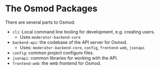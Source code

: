 # The Osmod Packages

There are several parts to Osmod:

* `cli`: Local command line tooling for development, e.g. creating users.
  * Uses `moderator-backend-core`
* `backend-api`: the codebase of the API server for Osmod.
  * Uses: `moderator-backend-core`, `config`, `frontend-web`, `jsonapi`
* `config`: common project configure files.
* `jsonapi`: common libraries for working with the API.
* `frontend-web`: the web frontend for Osmod.
